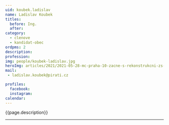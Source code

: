 ```yaml
---
uid: koubek.ladislav
name: Ladislav Koubek
titles:
  before: Ing.
  after:
category:
  - clenove   
  - kandidat-obec 
ordpms: 2
description: 
profession: 
img: people/koubek-ladislav.jpg
heroImg: articles/2021/2021-05-28-mc-praha-10-zacne-s-rekonstrukcni-zs-v-olsinach.jpg
mail:
 - ladislav.koubek@pirati.cz

profiles:
  facebook: 
  instagram: 
calendar: 
---
```


{{page.description}}



---
